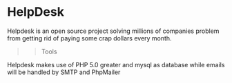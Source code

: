 HelpDesk
========

Helpdesk is an open source project solving millions of companies problem from getting rid of paying some crap dollars every month.

 >> Tools
 
Helpdesk makes use of PHP 5.0 greater and mysql as database while emails will be handled by SMTP and PhpMailer
